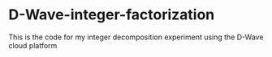 # D-Wave-integer-factorization
This is the code for my integer decomposition experiment using the D-Wave cloud platform
